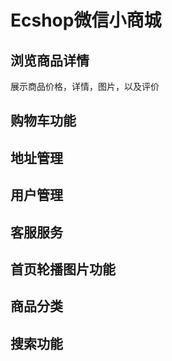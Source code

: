 
# Ecshop微信小商城

## 浏览商品详情
   展示商品价格，详情，图片，以及评价

## 购物车功能

## 地址管理

## 用户管理

## 客服服务

## 首页轮播图片功能

## 商品分类

## 搜索功能


